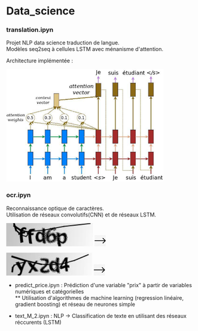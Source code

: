 # Data_science

<h3> translation.ipyn </h3>

   Projet NLP data science traduction de langue.   
      Modèles seq2seq à cellules LSTM avec ménanisme d'attention.
  
Architecture implémentée :
  
   <img src="images/attention_mechanism.jpg" width="420" height="300">

<h3> ocr.ipyn </h3>

   Reconnaissance optique de caractères.  
      Utilisation de réseaux convolutifs(CNN) et de réseaux LSTM.  
  
<img src="images/first.png"> <img src="images/arrow.png" width="30" height="30"> 

<img src="images/second.png"> <img src="images/arrow.png" width="30" height="30">


* predict_price.ipyn : Prédiction d'une variable "prix" à partir de variables numériques et catégorielles  
  ** Utilisation d'algorithmes de machine learning (regression linéaire, gradient boosting) et réseau de neurones simple  
  
* text_M_2.ipyn : NLP -> Classification de texte en utilisant des réseaux réccurents (LSTM) 
  
